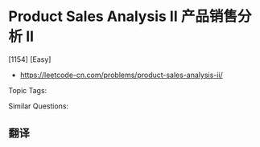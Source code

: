 # Product Sales Analysis II 产品销售分析 II

[1154] [Easy]

- https://leetcode-cn.com/problems/product-sales-analysis-ii/

Topic Tags:

Similar Questions:

## 翻译

